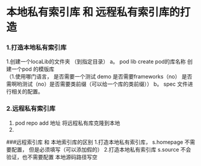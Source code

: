 # 本地私有索引库 和 远程私有索引库的打造

### 1.打造本地私有索引库
1.创建一个locaLib的文件夹 （到指定目录）
  a。 pod lib create pod的库名称         创建一个pod 的模版库  
            （1.使用哪门语言，  是否需要一个测试 demo   是否需要frameworks（no） 是否需啊哟测试（no）是否需要类前缀（可以给一个库的类前缀））
  b。   spec 文件进行相关的配置。
  
  
 ### 2.远程私有索引库
 1. pod repo add 地址        将远程私有库克隆到本地
 2.
















###远程索引库 和 本地索引库的区别
1.打造本地私有索引库， s.homepage 不需要配置， 但是必须填写（可以添加假的）
2.打造本地私有索引库  s.source 不会验证，也不需要配置 本地源码路径写空 
